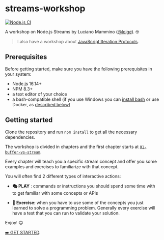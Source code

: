 # streams-workshop

[![Node.js CI](https://github.com/lmammino/streams-workshop/actions/workflows/node.js.yml/badge.svg)](https://github.com/lmammino/streams-workshop/actions/workflows/node.js.yml)

A workshop on Node.js Streams by Luciano Mammino ([@loige](https://twitter.com/loige)). 🤓

> I also have a workshop about [JavaScript Iteration Protocols](https://github.com/lmammino/iteration-protocols-workshop).

## Prerequisites

Before getting started, make sure you have the following prerequisites in your system:

- Node.js 16.14+
- NPM 8.3+
- a text editor of your choice
- a bash-compatible shell (if you use Windows you can [install bash](https://www.windowscentral.com/how-install-bash-shell-command-line-windows-10) or use Docker, as [described below](#using-docker))


## Getting started

Clone the repository and run `npm install` to get all the necessary dependencies.

The workshop is divided in chapters and the first chapter starts at [`01-buffer-vs-stream`](01-buffer-vs-stream/README.md).

Every chapter will teach you a specific stream concept and offer you some examples and exercises to familiarize with that concept.

You will often find 2 different types of interactive actions:

- **🎭 PLAY** : commands or instructions you should spend some time with to get familiar with some concepts or APIs

- **🏹 Exercise**: when you have to use some of the concepts you just learned to solve a programming problem. Generally every exercise will have a test that you can run to validate your solution.


Enjoy! 🙃


[➡️ GET STARTED](01-buffer-vs-stream/README.md).